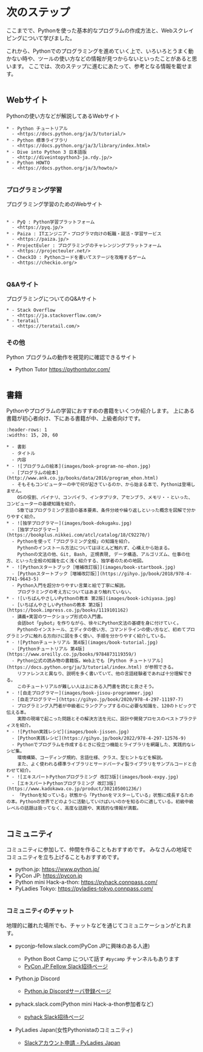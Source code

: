 # 次のステップ

ここまでで、Pythonを使った基本的なプログラムの作成方法と、Webスクレイピングについて学びました。

これから、Pythonでのプログラミングを進めていく上で、いろいろとうまく動かない時や、ツールの使い方などの情報が見つからないといったことがあると思います。
ここでは、次のステップに進むにあたって、参考となる情報を載せます。

```{index} Web sites
```

## Webサイト

Pythonの使い方などが解説してあるWebサイト

```{list-table}
* - Python チュートリアル
  - <https://docs.python.org/ja/3/tutorial/>
* - Python 標準ライブラリ
  - <https://docs.python.org/ja/3/library/index.html>
* - Dive into Python 3 日本語版
  - <http://diveintopython3-ja.rdy.jp/>
* - Python HOWTO
  - <https://docs.python.org/ja/3/howto/>
```

```{index} Web sites to learn programming
```

### プログラミング学習

プログラミング学習のためのWebサイト

```{list-table}

* - PyQ : Python学習プラットフォーム
  - <https://pyq.jp/>
* - Paiza : ITエンジニア・プログラマ向けの転職・就活・学習サービス
  - <https://paiza.jp/>
* - ProjectEuler : プログラミングのチャレンジングプラットフォーム
  - <https://projecteuler.net/>
* - CheckIO : Pythonコードを書いてステージを攻略するゲーム
  - <https://checkio.org/>
```

```{index} Q&A web sites for programming
```

### Q&Aサイト

プログラミングについてのQ&Aサイト

```{list-table}
* - Stack Overflow
  - <https://ja.stackoverflow.com/>
* - teratail
  - <https://teratail.com/>
```

### その他

Python プログラムの動作を視覚的に確認できるサイト

- Python Tutor <https://pythontutor.com/>

```{index} Books
```

## 書籍

Pythonやプログラムの学習におすすめの書籍をいくつか紹介します。
上にある書籍が初心者向け、下にある書籍が中、上級者向けです。

```{list-table}
:header-rows: 1
:widths: 15, 20, 60

* - 書影
  - タイトル
  - 内容
* - ![プログラムの絵本](images/book-program-no-ehon.jpg)
  - [プログラムの絵本](http://www.ank.co.jp/books/data/2016/program_ehon.html)
  - そもそもコンピューターの中で何が起きているのか、から始まる本で、Pythonは登場しません。
    OSの役割、バイナリ、コンパイラ、インタプリタ、アセンブラ、メモリ・・といった、コンピューターの基礎知識を紹介。
    5章ではプログラミング言語の基本要素、条件分岐や繰り返しといった概念を図解で分かりやすく紹介。
* - ![独学プログラマー](images/book-dokugaku.jpg)
  - [独学プログラマー](https://bookplus.nikkei.com/atcl/catalog/18/C92270/)
  - Pythonを使って「プログラミング全般」の知識を紹介。
	Pythonのインストール方法についてはほとんど触れず、心構えから始まる。
	Pythonの文法の他、Git, Bash, 正規表現, データ構造、アルゴリズム、仕事の仕方、といった全般の知識を広く浅く紹介する、独学者のための地図。
* - ![Pythonスタートブック［増補改訂版］](images/book-startbook.jpg)
  - [Pythonスタートブック［増補改訂版］](https://gihyo.jp/book/2018/978-4-7741-9643-5)
  - Python入門を超分かりやすい言葉と絵で丁寧に解説。
    プログラミングの考え方についてはあまり触れていない。
* - ![いちばんやさしいPythonの教本 第2版](images/book-ichiyasa.jpg)
  - [いちばんやさしいPythonの教本 第2版](https://book.impress.co.jp/books/1119101162)
  - 講義+実習のワークショップ形式の入門書。
    会話bot「pybot」を作りながら、徐々にPython文法の基礎を身に付けていく。
    Pythonのインストール、エディタの使い方、コマンドラインの使い方など、初めてプログラミングに触れる方向けに図を多く使い、手順を分かりやすく紹介している。
* - ![Pythonチュートリアル 第4版](images/book-tutorial.jpg)
  - [Pythonチュートリアル 第4版](https://www.oreilly.co.jp/books/9784873119359/)
  - Python公式の読み物の書籍版。Web上でも [Python チュートリアル](https://docs.python.org/ja/3/tutorial/index.html) が参照できる。
    リファレンスと異なり、説明を多く書いていて、他の言語経験者であれば十分理解できる。
    このチュートリアルが難しい人は上にある入門書を読むと良さそう。
* - ![自走プログラマー](images/book-jisou-programmer.jpg)
  - [自走プログラマー](https://gihyo.jp/book/2020/978-4-297-11197-7)
  - プログラミング入門者が中級者にランクアップするのに必要な知識を、120のトピックで伝える本。
    実際の現場で起こった問題とその解決方法を元に、設計や開発プロセスのベストプラクティスを紹介。
* - ![Python実践レシピ](images/book-jissen.jpg)
  - [Python実践レシピ](https://gihyo.jp/book/2022/978-4-297-12576-9)
  - Pythonでプログラムを作成するときに役立つ機能とライブラリを網羅した、実践的なレシピ集。
    環境構築、コーディング規約、言語仕様、クラス、型ヒントなどを解説。
    また、よく使われる標準ライブラリとサードパーティ製ライブラリをサンプルコードと合わせて紹介。
* - ![エキスパートPythonプログラミング 改訂3版](images/book-expy.jpg)
  - [エキスパートPythonプログラミング 改訂3版](https://www.kadokawa.co.jp/product/302105001236/)
  - 「Pythonを知っている」状態から「Pythonをマスターしている」状態に成長するための本。Pythonの世界でどのように活動していけばいいのかを知るのに適している。初級中級レベルの話題は扱ってなく、高度な話題や、実践的な情報が満載。
```

```{index} Community
```

## コミュニティ

コミュニティに参加して、仲間を作ることもおすすめです。
みなさんの地域でコミュニティを立ち上げることもおすすめです。

- python.jp: <https://www.python.jp/>
- PyCon JP: <https://pycon.jp>
- Python mini Hack-a-thon: <https://pyhack.connpass.com/>
- PyLadies Tokyo: <https://pyladies-tokyo.connpass.com/>

```{index} pair: Community; slack
```

### コミュニティのチャット

地理的に離れた場所でも、チャットなどを通じてコミュニケーションがとれます。

- pyconjp-fellow.slack.com(PyCon JPに興味のある人達)

  - Python Boot Camp について話す `#pycamp` チャンネルもあります
  - [PyCon JP Fellow Slack招待ページ](https://join.slack.com/t/pyconjp-fellow/shared_invite/zt-p4hb9t0m-CyPNgr7MX16wBqE9y_ZAZA)

- Python.jp Discord

  - [Python.jp Discordサーバ登録ページ](https://www.python.jp/discord/index.html)

- pyhack.slack.com(Python mini Hack-a-thon参加者など)

  - [pyhack Slack招待ページ](https://join.slack.com/t/pyhack/shared_invite/zt-1j3v4er5g-B0QUOjWIa_cc5zVnyDd~ag)

- PyLadies Japan(女性Pythonistaのコミュニティ)

  - [Slackアカウント申請 - PyLadies Japan](https://docs.google.com/forms/d/e/1FAIpQLSelRdBGus7o6MsijTZiTt1kFAoFYQlwYgrBPQOrGVwGlAmHNg/viewform)
